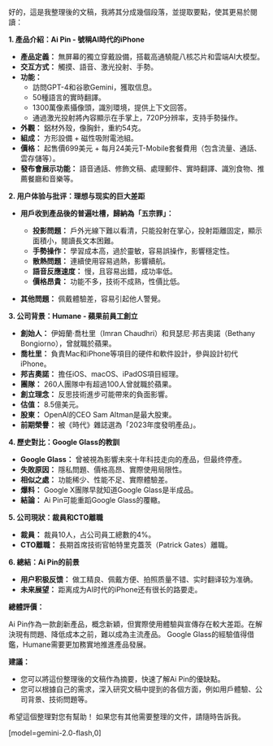 好的，這是我整理後的文稿，我將其分成幾個段落，並提取要點，使其更易於閱讀：

**1. 產品介紹：Ai Pin - 號稱AI時代的iPhone**

*   **產品定義：** 無屏幕的獨立穿戴設備，搭載高通驍龍八核芯片和雲端AI大模型。
*   **交互方式：** 觸摸、語音、激光投射、手勢。
*   **功能：**
    *   訪問GPT-4和谷歌Gemini，獲取信息。
    *   50種語言的實時翻譯。
    *   1300萬像素攝像頭，識別環境，提供上下文回答。
    *   通過激光投射將內容顯示在手掌上，720P分辨率，支持手勢操作。
*   **外觀：** 鋁材外殼，像胸針，重約54克。
*   **組成：** 方形設備 + 磁性吸附電池組。
*   **價格：** 起售價699美元 + 每月24美元T-Mobile套餐費用（包含流量、通話、雲存儲等）。
*   **發布會展示功能：** 語音通話、修飾文稿、處理郵件、實時翻譯、識別食物、推薦餐廳和音樂等。

**2. 用户体验与批评：理想与现实的巨大差距**

*   **用戶收到產品後的普遍吐槽，歸納為「五宗罪」：**

    *   **投影問題：** 戶外光線下難以看清，只能投射在掌心，投射距離固定，顯示面積小，閱讀長文本困難。
    *   **手勢操作：** 學習成本高，過於靈敏，容易誤操作，影響穩定性。
    *   **散熱問題：** 連續使用容易過熱，影響續航。
    *   **語音反應速度：** 慢，且容易出錯，成功率低。
    *   **價格昂貴：** 功能不多，技術不成熟，性價比低。
*   **其他問題：** 佩戴體驗差，容易引起他人警覺。

**3. 公司背景：Humane - 蘋果前員工創立**

*   **創始人：** 伊姆蘭·喬杜里（Imran Chaudhri）和貝瑟尼·邦吉奧諾（Bethany Bongiorno），曾就職於蘋果。
*   **喬杜里：** 負責Mac和iPhone等項目的硬件和軟件設計，參與設計初代iPhone。
*   **邦吉奧諾：** 擔任iOS、macOS、iPadOS項目經理。
*   **團隊：** 260人團隊中有超過100人曾就職於蘋果。
*   **創立理念：** 反思技術進步可能帶來的負面影響。
*   **估值：** 8.5億美元。
*   **股東：** OpenAI的CEO Sam Altman是最大股東。
*   **前期榮譽：** 被《時代》雜誌選為「2023年度發明產品」。

**4. 歷史對比：Google Glass的教訓**

*   **Google Glass：** 曾被視為影響未來十年科技走向的產品，但最终停產。
*   **失敗原因：** 隱私問題、價格高昂、實際使用局限性。
*   **相似之處：** 功能稀少、性能不足、實際體驗差。
*   **爆料：** Google X團隊早就知道Google Glass是半成品。
*   **結論：** Ai Pin可能重蹈Google Glass的覆轍。

**5. 公司現狀：裁員和CTO離職**

*   **裁員：** 裁員10人，占公司員工總數的4%。
*   **CTO離職：** 長期首席技術官帕特里克蓋茨（Patrick Gates）離職。

**6. 總結：Ai Pin的前景**

*   **用户积极反馈：** 做工精良、佩戴方便、拍照质量不错、实时翻译较为准确。
*   **未来展望：** 距离成为AI时代的iPhone还有很长的路要走。

**總體評價：**

Ai Pin作為一款創新產品，概念新穎，但實際使用體驗與宣傳存在較大差距。在解決現有問題、降低成本之前，難以成為主流產品。 Google Glass的經驗值得借鑑，Humane需要更加務實地推進產品發展。

**建議：**

*   您可以將這份整理後的文稿作為摘要，快速了解Ai Pin的優缺點。
*   您可以根據自己的需求，深入研究文稿中提到的各個方面，例如用戶體驗、公司背景、技術問題等。

希望這個整理對您有幫助！ 如果您有其他需要整理的文件，請隨時告訴我。

[model=gemini-2.0-flash,0]
